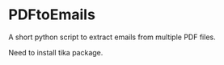 # PDFtoEmails
A short python script to extract emails from multiple PDF files.

Need to install tika package.
